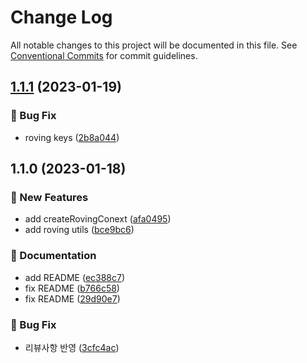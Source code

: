 # Change Log

All notable changes to this project will be documented in this file.
See [Conventional Commits](https://conventionalcommits.org) for commit guidelines.

## [1.1.1](https://github.com/over-ui/unstyled/compare/@over-ui/create-roving-context@1.1.0...@over-ui/create-roving-context@1.1.1) (2023-01-19)

### :bug: Bug Fix

- roving keys ([2b8a044](https://github.com/over-ui/unstyled/commit/2b8a0448631a9a82d9e76491ca4153ddcc2e2b0f))

## 1.1.0 (2023-01-18)

### :rocket: New Features

- add createRovingConext ([afa0495](https://github.com/over-ui/unstyled/commit/afa0495186e743afcd18817fd55998bbf68b72b0))
- add roving utils ([bce9bc6](https://github.com/over-ui/unstyled/commit/bce9bc6f7ea0661f3be54105b74902404eceffa6))

### :memo: Documentation

- add README ([ec388c7](https://github.com/over-ui/unstyled/commit/ec388c708053808150daf55968994ff392a196cd))
- fix README ([b766c58](https://github.com/over-ui/unstyled/commit/b766c588acdc870e4d8088cbb6041ba48472df32))
- fix README ([29d90e7](https://github.com/over-ui/unstyled/commit/29d90e79ff3ad421104c3fdaf9652626fd7e681c))

### :bug: Bug Fix

- 리뷰사항 반영 ([3cfc4ac](https://github.com/over-ui/unstyled/commit/3cfc4ac6ddfb58c02c139591b13153c13b181796))
